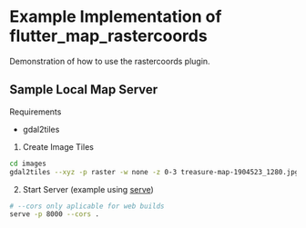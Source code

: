 # Example Implementation of flutter_map_rastercoords

Demonstration of how to use the rastercoords plugin.

## Sample Local Map Server

Requirements
- gdal2tiles

1. Create Image Tiles
```sh
cd images
gdal2tiles --xyz -p raster -w none -z 0-3 treasure-map-1904523_1280.jpg map_tiles/
```
2. Start Server (example using [serve](https://www.npmjs.com/package/serve))
```sh
# --cors only aplicable for web builds
serve -p 8000 --cors .
```


